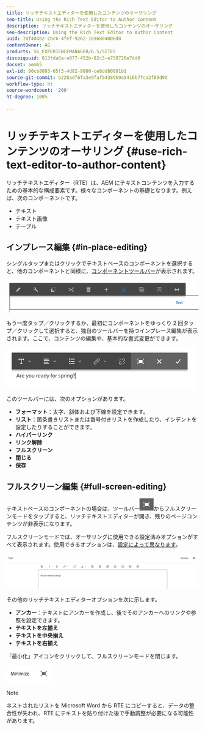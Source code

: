 ```yaml
---
title: リッチテキストエディターを使用したコンテンツのオーサリング
seo-title: Using the Rich Text Editor to Author Content
description: リッチテキストエディターを使用したコンテンツのオーサリング
seo-description: Using the Rich Text Editor to Author Content
uuid: 70f4d4b2-cbc6-4fef-9262-1696804008d8
contentOwner: AG
products: SG_EXPERIENCEMANAGER/6.5/SITES
discoiquuid: 813fda6a-e877-452b-82c3-e758720e7dd0
docset: aem65
exl-id: 90cb8893-65f3-4d82-9880-ce8dd80891b1
source-git-commit: b220adf6fa3e9faf94389b9a9416b7fca2f89d9d
workflow-type: ht
source-wordcount: '260'
ht-degree: 100%

---
```


# リッチテキストエディターを使用したコンテンツのオーサリング {#use-rich-text-editor-to-author-content}

リッチテキストエディター（RTE）は、AEM にテキストコンテンツを入力するための基本的な構成要素です。様々なコンポーネントの基礎となります。例えば、次のコンポーネントです。

* テキスト
* テキスト画像
* テーブル

## インプレース編集 {#in-place-editing}

シングルタップまたはクリックでテキストベースのコンポーネントを選択すると、他のコンポーネントと同様に、[コンポーネントツールバー](/help/sites-authoring/editing-content.md#edit-configure-copy-cut-delete-paste)が表示されます。

![screen_shot_2018-03-21at163054](assets/screen_shot_2018-03-21at163054.png)

もう一度タップ／クリックするか、最初にコンポーネントをゆっくり 2 回タップ／クリックして選択すると、独自のツールバーを持つインプレース編集が表示されます。ここで、コンテンツの編集や、基本的な書式変更ができます。

![screen_shot_2018-03-21at163214](assets/screen_shot_2018-03-21at163214.png)

このツールバーには、次のオプションがあります。

* **フォーマット**：太字、斜体および下線を設定できます。
* **リスト**：箇条書きリストまたは番号付きリストを作成したり、インデントを設定したりすることができます。
* **ハイパーリンク**
* **リンク解除**
* **フルスクリーン**
* **閉じる**
* **保存**

## フルスクリーン編集 {#full-screen-editing}

テキストベースのコンポーネントの場合は、ツールバー![](do-not-localize/screen_shot_2018-03-21at163236.png)からフルスクリーンモードをタップすると、リッチテキストエディターが開き、残りのページコンテンツが非表示になります。

フルスクリーンモードでは、オーサリングに使用できる設定済みオプションがすべて表示されます。使用できるオプションは、[設定によって異なります](/help/sites-administering/rich-text-editor.md)。

![screen_shot_2018-03-21at163248](assets/screen_shot_2018-03-21at163248.png)

その他のリッチテキストエディターオプションを次に示します。

* **アンカー**：テキストにアンカーを作成し、後でそのアンカーへのリンクや参照を設定できます。
* **テキストを左揃え**
* **テキストを中央揃え**
* **テキストを右揃え**

「最小化」アイコンをクリックして、フルスクリーンモードを閉じます。

![screen_shot_2018-03-21at163323](assets/screen_shot_2018-03-21at163323.png)

>[!NOTE]
>
>ネストされたリストを Microsoft Word から RTE にコピーすると、データの整合性が失われ、RTE にテキストを貼り付けた後で手動調整が必要になる可能性があります。
